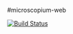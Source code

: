 #microscopium-web

[![Build Status](https://travis-ci.org/KPMP/microscopium-web.svg?branch=develop)](https://travis-ci.org/KPMP/microscopium-web)


